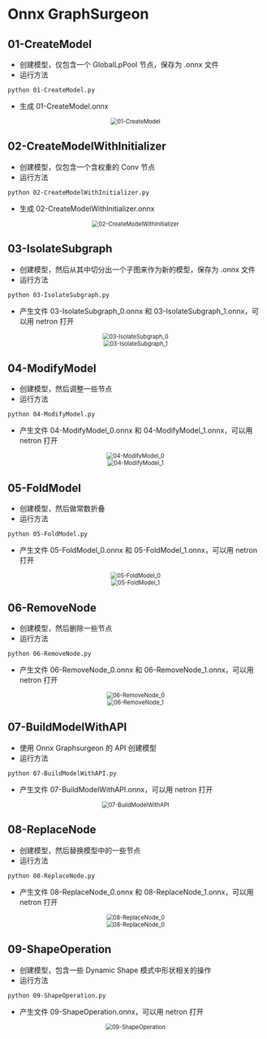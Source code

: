 # Onnx GraphSurgeon

## 01-CreateModel
+ 创建模型，仅包含一个 GlobalLpPool 节点，保存为 .onnx 文件
+ 运行方法
```shell
python 01-CreateModel.py
```
+ 生成 01-CreateModel.onnx

<div align="center" >
<img src="./01-CreateModel.png" alt="01-CreateModel" style="zoom:80%;" />
</div>

## 02-CreateModelWithInitializer
+ 创建模型，仅包含一个含权重的 Conv 节点
+ 运行方法
```shell
python 02-CreateModelWithInitializer.py
```
+ 生成 02-CreateModelWithInitializer.onnx

<div align="center" >
<img src="./02-CreateModelWithInitializer.png" alt="02-CreateModelWithInitializer" style="zoom:80%;" />
</div>

## 03-IsolateSubgraph
+ 创建模型，然后从其中切分出一个子图来作为新的模型，保存为 .onnx 文件
+ 运行方法
```shell
python 03-IsolateSubgraph.py
```
+ 产生文件 03-IsolateSubgraph_0.onnx 和 03-IsolateSubgraph_1.onnx，可以用 netron 打开

<div align="center" >
<img src="./03-IsolateSubgraph_0.png" alt="03-IsolateSubgraph_0" style="zoom:80%;" />
</div>
<div align="center" >
<img src="./03-IsolateSubgraph_1.png" alt="03-IsolateSubgraph_1" style="zoom:80%;" />
</div>

## 04-ModifyModel
+ 创建模型，然后调整一些节点
+ 运行方法
```shell
python 04-ModifyModel.py
```
+ 产生文件 04-ModifyModel_0.onnx 和 04-ModifyModel_1.onnx，可以用 netron 打开

<div align="center" >
<img src="./04-ModifyModel_0.png" alt="04-ModifyModel_0" style="zoom:80%;" />
</div>
<div align="center" >
<img src="./04-ModifyModel_1.png" alt="04-ModifyModel_1" style="zoom:80%;" />
</div>

## 05-FoldModel
+ 创建模型，然后做常数折叠
+ 运行方法
```shell
python 05-FoldModel.py
```
+ 产生文件 05-FoldModel_0.onnx 和 05-FoldModel_1.onnx，可以用 netron 打开

<div align="center" >
<img src="./05-FoldModel_0.png" alt="05-FoldModel_0" style="zoom:80%;" />
</div>
<div align="center" >
<img src="./05-FoldModel_1.png" alt="05-FoldModel_1" style="zoom:80%;" />
</div>

## 06-RemoveNode
+ 创建模型，然后删除一些节点
+ 运行方法
```shell
python 06-RemoveNode.py
```
+ 产生文件 06-RemoveNode_0.onnx 和 06-RemoveNode_1.onnx，可以用 netron 打开

<div align="center" >
<img src="./06-RemoveNode_0.png" alt="06-RemoveNode_0" style="zoom:80%;" />
</div>
<div align="center" >
<img src="./06-RemoveNode_1.png" alt="06-RemoveNode_1" style="zoom:80%;" />
</div>

## 07-BuildModelWithAPI
+ 使用 Onnx Graphsurgeon 的 API 创建模型
+ 运行方法
```shell
python 07-BuildModelWithAPI.py
```
+ 产生文件 07-BuildModelWithAPI.onnx，可以用 netron 打开

<div align="center" >
<img src="./07-BuildModelWithAPI.png" alt="07-BuildModelWithAPI" style="zoom:80%;" />
</div>

## 08-ReplaceNode
+ 创建模型，然后替换模型中的一些节点
+ 运行方法
```shell
python 08-ReplaceNode.py
```
+ 产生文件 08-ReplaceNode_0.onnx 和 08-ReplaceNode_1.onnx，可以用 netron 打开

<div align="center" >
<img src="./08-ReplaceNode_0.png" alt="08-ReplaceNode_0" style="zoom:80%;" />
</div>
<div align="center" >
<img src="./08-ReplaceNode_1.png" alt="08-ReplaceNode_0" style="zoom:80%;" />
</div>

## 09-ShapeOperation
+ 创建模型，包含一些 Dynamic Shape 模式中形状相关的操作
+ 运行方法
```shell
python 09-ShapeOperation.py
```
+ 产生文件 09-ShapeOperation.onnx，可以用 netron 打开

<div align="center" >
<img src="./09-ShapeOperation.png" alt="09-ShapeOperation" style="zoom:80%;" />
</div>

